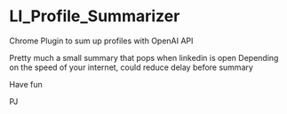 # LI_Profile_Summarizer
Chrome Plugin to sum up profiles with OpenAI API

Pretty much a small summary that pops when linkedin is open
Depending on the speed of your internet, could reduce delay before summary

Have fun

PJ
